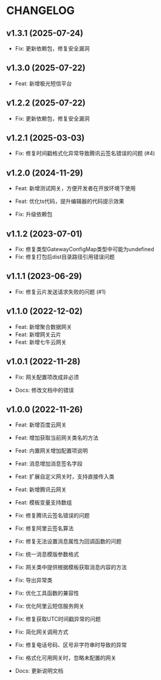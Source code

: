 # CHANGELOG


## v1.3.1 (2025-07-24)

- Fix: 更新依赖包，修复安全漏洞

## v1.3.0 (2025-07-22)

- Feat: 新增极光短信平台

## v1.2.2 (2025-07-22)

- Fix: 更新依赖包，修复安全漏洞

## v1.2.1 (2025-03-03)

- Fix: 修复时间戳格式化异常导致腾讯云签名错误的问题 (#4)

## v1.2.0 (2024-11-29)

- Feat: 新增测试网关，方便开发者在开放环境下使用
- Feat: 优化ts代码，提升编辑器的代码提示效果

- Fix: 升级依赖包

## v1.1.2 (2023-07-01)

- Fix: 修复类型GatewayConfigMap类型中可能为undefined
- Fix: 修复打包后dist目录路径引用错误问题

## v1.1.1 (2023-06-29)

- Fix: 修复云片发送请求失败的问题 (#1)

## v1.1.0 (2022-12-02)

- Feat: 新增聚合数据网关
- Feat: 新增网关云片
- Feat: 新增七牛云网关

## v1.0.1 (2022-11-28)

- Fix: 网关配置项改成非必须

- Docs: 修改文档中的错误

## v1.0.0 (2022-11-26)

- Feat: 新增百度云网关
- Feat: 增加获取当前网关类名的方法
- Feat: 内置网关增加配置项说明
- Feat: 消息增加消息签名字段
- Feat: 扩展自定义网关时，支持直接传入类
- Feat: 新增腾讯云网关
- Feat: 模板变量支持数组

- Fix: 修复腾讯云签名错误的问题
- Fix: 修复阿里云签名算法
- Fix: 修复无法设置消息属性为回调函数的问题
- Fix: 统一消息模版参数格式
- Fix: 网关类中提供根据模板获取消息内容的方法
- Fix: 导出异常类
- Fix: 优化工具函数的兼容性
- Fix: 优化阿里云短信服务网关
- Fix: 修复获取UTC时间戳异常的问题
- Fix: 简化网关调用方式
- Fix: 修复电话号码、区号非字符串时导致的异常
- Fix: 格式化可用网关时，忽略未配置的网关

- Docs: 更新说明文档
